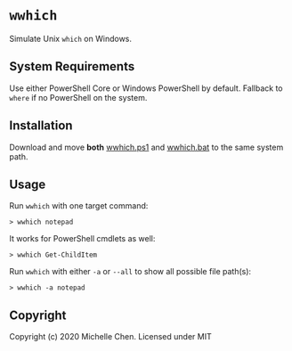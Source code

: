 # `wwhich`

Simulate Unix `which` on Windows.

## System Requirements

Use either PowerShell Core or Windows PowerShell by default. Fallback to `where` if no PowerShell on the system.

## Installation

Download and move **both** [wwhich.ps1](/wwhich.ps1) and [wwhich.bat](/wwhich.bat) to the same system path.

## Usage

Run `wwhich` with one target command:

```
> wwhich notepad
```

It works for PowerShell cmdlets as well:

```
> wwhich Get-ChildItem
```

Run `wwhich` with either `-a` or `--all` to show all possible file path(s):

```
> wwhich -a notepad
```

## Copyright

Copyright (c) 2020 Michelle Chen. Licensed under MIT
